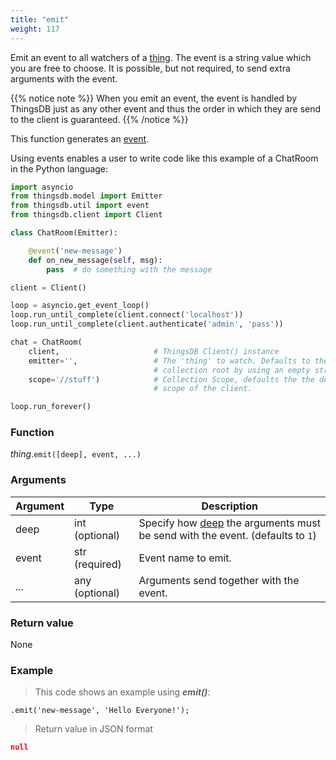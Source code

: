 ```yaml
---
title: "emit"
weight: 117
---
```


Emit an event to all watchers of a [thing](..).
The event is a string value which you are free to choose. It is possible, but not required, to send extra arguments with the event.

{{% notice note %}}
When you emit an event, the event is handled by ThingsDB just as any other event and thus the order in which they are send
to the client is guaranteed.
{{% /notice %}}

This function generates an [event](../../../overview/events).


Using events enables a user to write code like this example of a ChatRoom in the Python language:

```python
import asyncio
from thingsdb.model import Emitter
from thingsdb.util import event
from thingsdb.client import Client

class ChatRoom(Emitter):

    @event('new-message')
    def on_new_message(self, msg):
        pass  # do something with the message

client = Client()

loop = asyncio.get_event_loop()
loop.run_until_complete(client.connect('localhost'))
loop.run_until_complete(client.authenticate('admin', 'pass'))

chat = ChatRoom(
    client,                     # ThingsDB Client() instance
    emitter='',                 # The 'thing' to watch. Defaults to the
                                # collection root by using an empty string.
    scope='//stuff')            # Collection Scope, defaults the the default
                                # scope of the client.

loop.run_forever()
```

### Function

*thing*.`emit([deep], event, ...)`

### Arguments

Argument | Type | Description
-------- | ---- | -----------
deep | int (optional) | Specify how [deep](../../../collection-api/return/#deep) the arguments must be send with the event. (defaults to `1`)
event | str (required) | Event name to emit.
... | any (optional) | Arguments send together with the event.


### Return value

None

### Example

> This code shows an example using ***emit()***:

```thingsdb,json_response
.emit('new-message', 'Hello Everyone!');
```

> Return value in JSON format

```json
null
```
